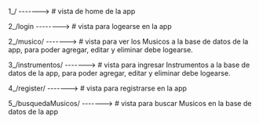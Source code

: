 1_/ -------> # vista de home de la app

2_/login --------> # vista para logearse en la app

2_/musico/ -------> # vista para ver los Musicos a la base de datos de la app, para poder agregar, editar y eliminar debe logearse.

3_/instrumentos/ -------> # vista para ingresar Instrumentos a la base de datos de la app, para poder agregar, editar y eliminar debe logearse.

4_/register/ -------> # vista para registrarse en la app

5_/busquedaMusicos/ -------> # vista para buscar Musicos en la base de datos de la app 










